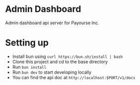 # Admin Dashboard

Admin dashboard api server for Payourse Inc.

# Setting up
- Install bun using `curl https://bun.sh/install | bash`
- Clone this project and cd to the base directory
- Run `bun install`
- Run `bun dev` to start developing locally
- You can find the api doc at `http://localhost:$PORT/v1/docs`

